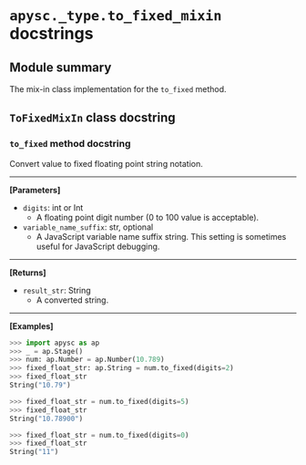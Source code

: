 # `apysc._type.to_fixed_mixin` docstrings

## Module summary

The mix-in class implementation for the `to_fixed` method.

## `ToFixedMixIn` class docstring

### `to_fixed` method docstring

Convert value to fixed floating point string notation.<hr>

**[Parameters]**

- `digits`: int or Int
  - A floating point digit number (0 to 100 value is acceptable).
- `variable_name_suffix`: str, optional
  - A JavaScript variable name suffix string. This setting is sometimes useful for JavaScript debugging.

<hr>

**[Returns]**

- `result_str`: String
  - A converted string.

<hr>

**[Examples]**

```py
>>> import apysc as ap
>>> _ = ap.Stage()
>>> num: ap.Number = ap.Number(10.789)
>>> fixed_float_str: ap.String = num.to_fixed(digits=2)
>>> fixed_float_str
String("10.79")

>>> fixed_float_str = num.to_fixed(digits=5)
>>> fixed_float_str
String("10.78900")

>>> fixed_float_str = num.to_fixed(digits=0)
>>> fixed_float_str
String("11")
```